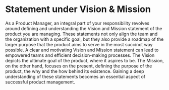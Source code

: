 # Statement under Vision & Mission

As a Product Manager, an integral part of your responsibility revolves around defining and understanding the Vision and Mission statement of the product you are managing. These statements not only align the team and the organization with a specific goal, but they also provide a roadmap of the larger purpose that the product aims to serve in the most succinct way possible. A clear and motivating Vision and Mission statement can lead to empowered teams and efficient decision-making processes. The Vision depicts the ultimate goal of the product, where it aspires to be. The Mission, on the other hand, focuses on the present, defining the purpose of the product, the why and the how behind its existence. Gaining a deep understanding of these statements becomes an essential aspect of successful product management.